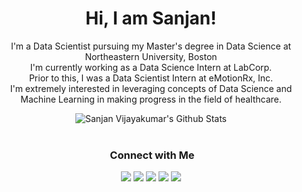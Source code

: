 <h1 align="center">Hi, I am Sanjan! </h1>

<p align="center" width="150px"> I'm a Data Scientist pursuing my Master's degree in Data Science at Northeastern University, Boston <br>I'm currently working as a Data Science Intern at LabCorp. <br> Prior to this, I was a Data Scientist Intern at eMotionRx, Inc. <br> I'm extremely interested in leveraging concepts of Data Science and Machine Learning in making progress in the field of healthcare.</p>

<div align="center">
<img align="center" src="https://github-readme-stats.vercel.app/api?username=sanjsvk&include_all_commits=true&count_private=true&show_icons=true&line_height=20&title_color=7A7ADB&icon_color=2234AE&text_color=D3D3D3&bg_color=0,000000,130F40" alt="Sanjan Vijayakumar's Github Stats">

</br>
</br>

### &nbsp;Connect with Me

<p align="center">
<a href="https://www.linkedin.com/in/sanjanvijayakumar/"><img src="https://img.shields.io/badge/-Sanjan%20Vijayakumar-0077B5?style=flat&logo=Linkedin&logoColor=white"/></a>
<a href="mailto:vijayakumar.sa@northeastern.edu"><img src="https://img.shields.io/badge/-vijayakumar.sa@northeastern.edu-D14836?style=flat&logo=Gmail&logoColor=white"/></a>
<a href="https://www.instagram.com/sanj.an/?hl=en"><img src="https://img.shields.io/badge/-@sanj.an-E4405F?style=flat&logo=Instagram&logoColor=white"/></a>
<a href="hhttps://www.facebook.com/sanjan.vijayakumar/"><img src="https://img.shields.io/badge/-Sanjan Vijayakumar-1877F2?style=flat&logo=Facebook&logoColor=white"/></a>
<a href="https://twitter.com/sanjansvk"><img src="https://img.shields.io/badge/-Sanjan Vijayakumar-1DA1F2?style=flat&logo=twitter&logoColor=white"/></a>
</p>
